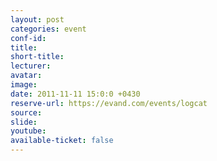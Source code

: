 ```yaml
---
layout: post
categories: event
conf-id: 
title: 
short-title: 
lecturer: 
avatar: 
image: 
date: 2011-11-11 15:0:0 +0430
reserve-url: https://evand.com/events/logcat
source: 
slide: 
youtube: 
available-ticket: false
---
```

